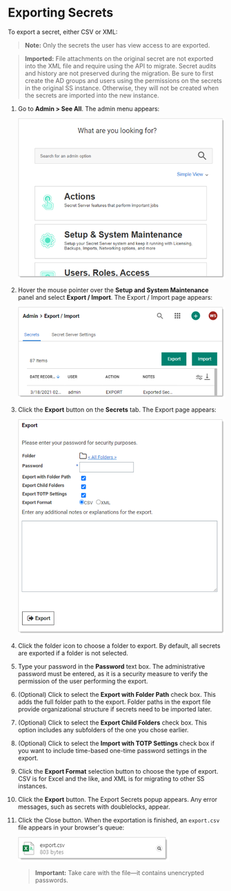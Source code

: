 [title]: # (Exporting Secrets)
[tags]: # (Export secret, migration)
[priority]: # (1000)

# Exporting Secrets

To export a secret, either CSV or XML:

> **Note:** Only the secrets the user has view access to are exported.

> **Imported:** File  attachments on the original secret are not exported into the XML file and require using the API to migrate. Secret audits and history  are not preserved during the migration. Be sure to first create the AD  groups and users using the permissions on the secrets in the original SS instance. Otherwise, they will not be created when the secrets are imported into the new instance.

1. Go to **Admin \> See All**. The admin menu appears:

   ![image-20210322102126099](../importing-secrets/images/image-20210322102126099.png)

1. Hover the mouse pointer over the **Setup and System Maintenance** panel and select **Export / Import**. The Export / Import page appears:

   ![image-20210322102513221](../importing-secrets/images/image-20210322102513221.png)

1. Click the **Export** button on the **Secrets** tab. The Export page appears:

   ![image-20210322103634037](images/image-20210322103634037.png)

1. Click the folder icon to choose a folder to export. By default, all secrets are exported if a folder is not selected.

1. Type your password in the **Password** text box. The administrative password must be entered, as it is a security measure to verify the permission of the user performing the export.

1. (Optional) Click to select the **Export with Folder Path** check box. This adds the full folder path to the export. Folder paths in the export file provide organizational structure if secrets need to be imported later.

1. (Optional) Click to select the **Export Child Folders** check box. This option includes any subfolders of the one you chose earlier.

1. (Optional) Click to select the **Import with TOTP Settings** check box if you want to include time-based one-time password settings in the export.

1. Click the **Export Format** selection button to choose the type of export. CSV is for Excel and the like, and XML is for migrating to other SS instances.

1. Click the **Export** button. The Export Secrets popup appears. Any error messages, such as secrets with doublelocks, appear. 

1. Click the Close button. When the exportation is finished, an `export.csv` file appears in your browser's queue:

   ![image-20210322104211604](images/image-20210322104211604.png)

   > **Important:** Take care with the file—it contains unencrypted passwords.